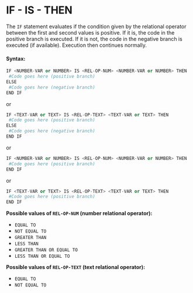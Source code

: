 # IF - IS - THEN

The `IF` statement evaluates if the condition given by the relational operator between the first and second values is positive. If it is, the code in the positive branch is executed. If it is not, the code in the negative branch is executed \(if available\). Execution then continues normally.

#### Syntax:

```python
IF <NUMBER-VAR or NUMBER> IS <REL-OP-NUM> <NUMBER-VAR or NUMBER> THEN
 #Code goes here (positive branch)
ELSE
 #Code goes here (negative branch)
END IF 
```

or

```python
IF <TEXT-VAR or TEXT> IS <REL-OP-TEXT> <TEXT-VAR or TEXT> THEN
 #Code goes here (positive branch)
ELSE
 #Code goes here (negative branch)
END IF 
```

or

```python
IF <NUMBER-VAR or NUMBER> IS <REL-OP-NUM> <NUMBER-VAR or NUMBER> THEN
 #Code goes here (positive branch)
END IF 
```

or

```python
IF <TEXT-VAR or TEXT> IS <REL-OP-TEXT> <TEXT-VAR or TEXT> THEN
 #Code goes here (positive branch)
END IF 
```

**Possible values of `REL-OP-NUM` \(number relational operator\):**

* `EQUAL TO`
* `NOT EQUAL TO`
* `GREATER THAN`
* `LESS THAN`
* `GREATER THAN OR EQUAL TO`
* `LESS THAN OR EQUAL TO`

**Possible values of `REL-OP-TEXT` \(text relational operator\):**

* `EQUAL TO`
* `NOT EQUAL TO`

